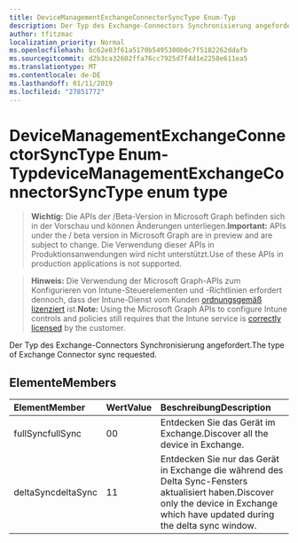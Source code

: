```yaml
---
title: DeviceManagementExchangeConnectorSyncType Enum-Typ
description: Der Typ des Exchange-Connectors Synchronisierung angefordert.
author: tfitzmac
localization_priority: Normal
ms.openlocfilehash: bc62e03f61a5170b5495300b0c7f5182262ddafb
ms.sourcegitcommit: d2b3ca32602ffa76cc7925d7f4d1e2258e611ea5
ms.translationtype: MT
ms.contentlocale: de-DE
ms.lasthandoff: 01/11/2019
ms.locfileid: "27851772"
---
```

# <a name="devicemanagementexchangeconnectorsynctype-enum-type"></a><span data-ttu-id="28f4b-103">DeviceManagementExchangeConnectorSyncType Enum-Typ</span><span class="sxs-lookup"><span data-stu-id="28f4b-103">deviceManagementExchangeConnectorSyncType enum type</span></span>

> <span data-ttu-id="28f4b-104">**Wichtig:** Die APIs der /Beta-Version in Microsoft Graph befinden sich in der Vorschau und können Änderungen unterliegen.</span><span class="sxs-lookup"><span data-stu-id="28f4b-104">**Important:** APIs under the / beta version in Microsoft Graph are in preview and are subject to change.</span></span> <span data-ttu-id="28f4b-105">Die Verwendung dieser APIs in Produktionsanwendungen wird nicht unterstützt.</span><span class="sxs-lookup"><span data-stu-id="28f4b-105">Use of these APIs in production applications is not supported.</span></span>

> <span data-ttu-id="28f4b-106">**Hinweis:** Die Verwendung der Microsoft Graph-APIs zum Konfigurieren von Intune-Steuerelementen und -Richtlinien erfordert dennoch, dass der Intune-Dienst vom Kunden [ordnungsgemäß lizenziert](https://go.microsoft.com/fwlink/?linkid=839381) ist.</span><span class="sxs-lookup"><span data-stu-id="28f4b-106">**Note:** Using the Microsoft Graph APIs to configure Intune controls and policies still requires that the Intune service is [correctly licensed](https://go.microsoft.com/fwlink/?linkid=839381) by the customer.</span></span>

<span data-ttu-id="28f4b-107">Der Typ des Exchange-Connectors Synchronisierung angefordert.</span><span class="sxs-lookup"><span data-stu-id="28f4b-107">The type of Exchange Connector sync requested.</span></span>
## <a name="members"></a><span data-ttu-id="28f4b-108">Elemente</span><span class="sxs-lookup"><span data-stu-id="28f4b-108">Members</span></span>
|<span data-ttu-id="28f4b-109">Element</span><span class="sxs-lookup"><span data-stu-id="28f4b-109">Member</span></span>|<span data-ttu-id="28f4b-110">Wert</span><span class="sxs-lookup"><span data-stu-id="28f4b-110">Value</span></span>|<span data-ttu-id="28f4b-111">Beschreibung</span><span class="sxs-lookup"><span data-stu-id="28f4b-111">Description</span></span>|
|:---|:---|:---|
|<span data-ttu-id="28f4b-112">fullSync</span><span class="sxs-lookup"><span data-stu-id="28f4b-112">fullSync</span></span>|<span data-ttu-id="28f4b-113">0</span><span class="sxs-lookup"><span data-stu-id="28f4b-113">0</span></span>|<span data-ttu-id="28f4b-114">Entdecken Sie das Gerät im Exchange.</span><span class="sxs-lookup"><span data-stu-id="28f4b-114">Discover all the device in Exchange.</span></span>|
|<span data-ttu-id="28f4b-115">deltaSync</span><span class="sxs-lookup"><span data-stu-id="28f4b-115">deltaSync</span></span>|<span data-ttu-id="28f4b-116">1</span><span class="sxs-lookup"><span data-stu-id="28f4b-116">1</span></span>|<span data-ttu-id="28f4b-117">Entdecken Sie nur das Gerät in Exchange die während des Delta Sync-Fensters aktualisiert haben.</span><span class="sxs-lookup"><span data-stu-id="28f4b-117">Discover only the device in Exchange which have updated during the delta sync window.</span></span>|





